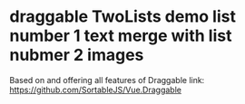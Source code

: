 # draggable TwoLists demo list number 1 text merge with list nubmer 2 images

Based on and offering all features of Draggable
link: https://github.com/SortableJS/Vue.Draggable